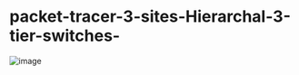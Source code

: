 # packet-tracer-3-sites-Hierarchal-3-tier-switches-

![image](https://github.com/user-attachments/assets/91b9fa95-4dba-4601-a310-311cc545888d)
